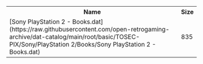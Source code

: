 <table>
<tr><th>Name</th><th>Size</th></tr>
<tr><td>[Sony PlayStation 2 - Books.dat](https://raw.githubusercontent.com/open-retrogaming-archive/dat-catalog/main/root/basic/TOSEC-PIX/Sony/PlayStation 2/Books/Sony PlayStation 2 - Books.dat)</td><td>835</td></tr>
</table>
